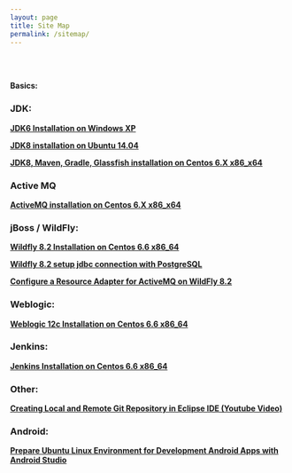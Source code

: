 ```yaml
---
layout: page
title: Site Map
permalink: /sitemap/
---
```


<br/><br/>

**Basics:**

### JDK:

<strong><a href="/java_basics/installation/jdk/6/windows/xp/">JDK6 Installation on Windows XP</a></strong>


<strong><a href="/java_basics/installation/jdk/8/linux/ubuntu/14.04/x86_x64/">JDK8 installation on Ubuntu 14.04</a></strong>


<strong><a href="/java_basics/installation/jdk/8/linux/centos/6/x86_x64/">JDK8, Maven, Gradle, Glassfish installation on Centos 6.X x86_x64</a></strong>

### Active MQ

<strong><a href="/java_basics/installation/activemq/centos/6/x86_x64/">ActiveMQ installation on Centos 6.X x86_x64</a></strong>

### jBoss / WildFly:

<strong><a href="/docs/appserv/wildfly/8.2/installation/">Wildfly 8.2 Installation on Centos 6.6 x86_64</a></strong>

<strong><a href="/appservers/wildfly/8.2/jdbc/postgresq/">Wildfly 8.2 setup jdbc connection with PostgreSQL</a></strong>

<strong><a href="/docs/appserv/wildfly/8.2/active-mq/">Configure a Resource Adapter for ActiveMQ on WildFly 8.2</a></strong>


### Weblogic:

<strong><a href="/docs/appserv/weblogic/12c/installation/">Weblogic 12c Installation on Centos 6.6 x86_64</a></strong> 

### Jenkins:


<strong><a href="/tools/jenkins/installation/">Jenkins Installation on Centos 6.6 x86_64</a></strong>


### Other:

<strong><a href="/java_basics/git/eclipse/">Creating Local and Remote Git Repository in Eclipse IDE (Youtube Video)</a></strong>



### Android:


<strong><a href="/java_basics/android/installation/">Prepare Ubuntu Linux Environment for Development Android Apps with Android Studio</a></strong>
